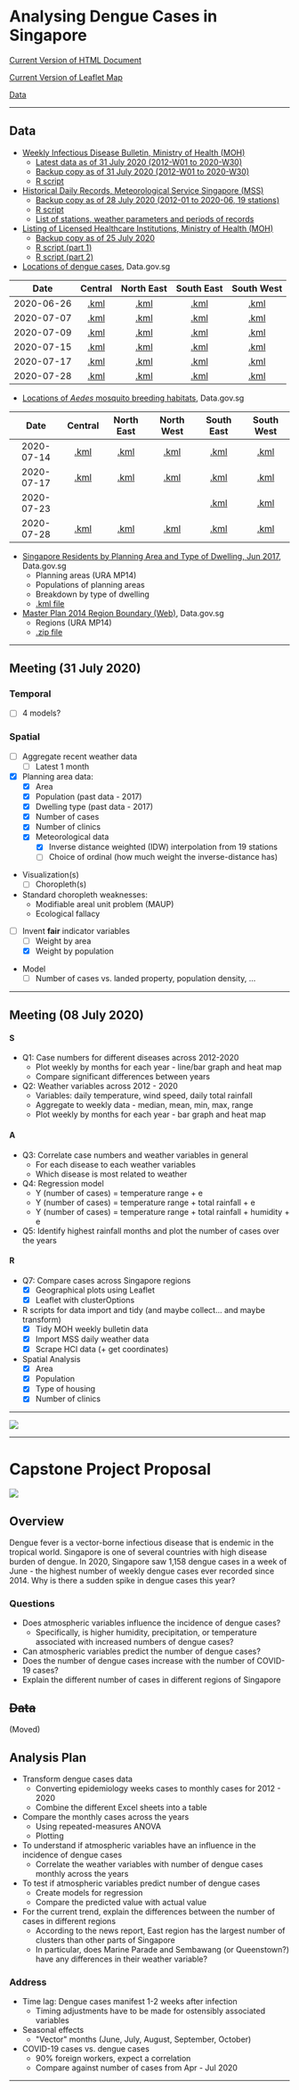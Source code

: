 # Analysing Dengue Cases in Singapore

[Current Version of HTML Document](https://roscoelai.github.io/dasr2020capstone/src/capstone_project_html.html)

[Current Version of Leaflet Map](https://roscoelai.github.io/dasr2020capstone/src/capstone_leaflet_html.html)

[Data](https://github.com/roscoelai/dasr2020capstone#data)

---

## Data
- [Weekly Infectious Disease Bulletin, Ministry of Health (MOH)](https://www.moh.gov.sg/resources-statistics/infectious-disease-statistics/2020/weekly-infectious-diseases-bulletin)
  - [Latest data as of 31 July 2020 (2012-W01 to 2020-W30)](https://www.moh.gov.sg/docs/librariesprovider5/diseases-updates/weekly-infectious-disease-bulletin-year-2020d1092fcb484447bc96ef1722b16b0c08.xlsx)
  - [Backup copy as of 31 July 2020 (2012-W01 to 2020-W30)](https://raw.githubusercontent.com/roscoelai/dasr2020capstone/master/data/moh/weekly-infectious-disease-bulletin-year-2020.xlsx)
  - [R script](https://github.com/roscoelai/dasr2020capstone/blob/master/src/import_moh_weekly.R)
- [Historical Daily Records, Meteorological Service Singapore (MSS)](http://www.weather.gov.sg/climate-historical-daily/)
  - [Backup copy as of 28 July 2020 (2012-01 to 2020-06, 19 stations) ](https://raw.githubusercontent.com/roscoelai/dasr2020capstone/master/data/mss/mss_daily_2012_2020_19stations_20200728.csv)
  - [R script](https://github.com/roscoelai/dasr2020capstone/blob/master/src/import_mss_daily.R)
  - [List of stations, weather parameters and periods of records](http://www.weather.gov.sg/wp-content/uploads/2016/12/Station_Records.pdf)
- [Listing of Licensed Healthcare Institutions, Ministry of Health (MOH)](http://hcidirectory.sg/hcidirectory/)
  - [Backup copy as of 25 July 2020](https://raw.githubusercontent.com/roscoelai/dasr2020capstone/master/data/hcid/hci_clinics_20200725.csv)
  - [R script (part 1)](https://github.com/roscoelai/dasr2020capstone/blob/master/src/import_hcidirectory.R)
  - [R script (part 2)](https://github.com/roscoelai/dasr2020capstone/blob/master/src/zipcodes_to_geocodes.R)
- [Locations of dengue cases](https://data.gov.sg/search?q=denguecases), Data.gov.sg

| Date       | Central     | North East  | South East  | South West  |
| :--------: | :---------: | :---------: | :---------: | :---------: |
| 2020-06-26 | [.kml][c1]  | [.kml][c2]  | [.kml][c3]  | [.kml][c4]  |
| 2020-07-07 | [.kml][c5]  | [.kml][c6]  | [.kml][c7]  | [.kml][c8]  |
| 2020-07-09 | [.kml][c9]  | [.kml][c10] | [.kml][c11] | [.kml][c12] |
| 2020-07-15 | [.kml][c13] | [.kml][c14] | [.kml][c15] | [.kml][c16] |
| 2020-07-17 | [.kml][c17] | [.kml][c18] | [.kml][c19] | [.kml][c20] |
| 2020-07-28 | [.kml][c21] | [.kml][c22] | [.kml][c23] | [.kml][c24] |

[c1]: https://geo.data.gov.sg/denguecase-central-area/2020/06/26/kml/denguecase-central-area.kml
[c2]: https://geo.data.gov.sg/denguecase-northeast-area/2020/06/26/kml/denguecase-northeast-area.kml
[c3]: https://geo.data.gov.sg/denguecase-southeast-area/2020/06/26/kml/denguecase-southeast-area.kml
[c4]: https://geo.data.gov.sg/denguecase-southwest-area/2020/06/26/kml/denguecase-southwest-area.kml
[c5]: https://geo.data.gov.sg/denguecase-central-area/2020/07/07/kml/denguecase-central-area.kml
[c6]: https://geo.data.gov.sg/denguecase-northeast-area/2020/07/07/kml/denguecase-northeast-area.kml
[c7]: https://geo.data.gov.sg/denguecase-southeast-area/2020/07/07/kml/denguecase-southeast-area.kml
[c8]: https://geo.data.gov.sg/denguecase-southwest-area/2020/07/07/kml/denguecase-southwest-area.kml
[c9]: https://geo.data.gov.sg/denguecase-central-area/2020/07/09/kml/denguecase-central-area.kml
[c10]: https://geo.data.gov.sg/denguecase-northeast-area/2020/07/09/kml/denguecase-northeast-area.kml
[c11]: https://geo.data.gov.sg/denguecase-southeast-area/2020/07/09/kml/denguecase-southeast-area.kml
[c12]: https://geo.data.gov.sg/denguecase-southwest-area/2020/07/09/kml/denguecase-southwest-area.kml
[c13]: https://geo.data.gov.sg/denguecase-central-area/2020/07/15/kml/denguecase-central-area.kml
[c14]: https://geo.data.gov.sg/denguecase-northeast-area/2020/07/15/kml/denguecase-northeast-area.kml
[c15]: https://geo.data.gov.sg/denguecase-southeast-area/2020/07/15/kml/denguecase-southeast-area.kml
[c16]: https://geo.data.gov.sg/denguecase-southwest-area/2020/07/15/kml/denguecase-southwest-area.kml
[c17]: https://geo.data.gov.sg/denguecase-central-area/2020/07/17/kml/denguecase-central-area.kml
[c18]: https://geo.data.gov.sg/denguecase-northeast-area/2020/07/17/kml/denguecase-northeast-area.kml
[c19]: https://geo.data.gov.sg/denguecase-southeast-area/2020/07/17/kml/denguecase-southeast-area.kml
[c20]: https://geo.data.gov.sg/denguecase-southwest-area/2020/07/17/kml/denguecase-southwest-area.kml
[c21]: https://geo.data.gov.sg/denguecase-central-area/2020/07/28/kml/denguecase-central-area.kml
[c22]: https://geo.data.gov.sg/denguecase-northeast-area/2020/07/28/kml/denguecase-northeast-area.kml
[c23]: https://geo.data.gov.sg/denguecase-southeast-area/2020/07/28/kml/denguecase-southeast-area.kml
[c24]: https://geo.data.gov.sg/denguecase-southwest-area/2020/07/28/kml/denguecase-southwest-area.kml

- [Locations of _Aedes_ mosquito breeding habitats](https://data.gov.sg/search?q=aedes+habitats), Data.gov.sg

Date       | Central     | North East  | North West  | South East  | South West 
:--------: | :---------: | :---------: | :---------: | :---------: | :---------:
2020-07-14 | [.kml][h1]  | [.kml][h2]  | [.kml][h3]  | [.kml][h4]  | [.kml][h5] 
2020-07-17 | [.kml][h6]  | [.kml][h7]  | [.kml][h8]  | [.kml][h9]  | [.kml][h10]
2020-07-23 |             |             |             | [.kml][h14] | [.kml][h15]
2020-07-28 | [.kml][h16] | [.kml][h17] | [.kml][h18] | [.kml][h19] | [.kml][h20]

[h1]: https://geo.data.gov.sg/breedinghabitat-central-area/2020/07/14/kml/breedinghabitat-central-area.kml
[h2]: https://geo.data.gov.sg/breedinghabitat-northeast-area/2020/07/14/kml/breedinghabitat-northeast-area.kml
[h3]: https://geo.data.gov.sg/breedinghabitat-northwest-area/2020/07/14/kml/breedinghabitat-northwest-area.kml
[h4]: https://geo.data.gov.sg/breedinghabitat-southeast-area/2020/07/14/kml/breedinghabitat-southeast-area.kml
[h5]: https://geo.data.gov.sg/breedinghabitat-southwest-area/2020/07/14/kml/breedinghabitat-southwest-area.kml
[h6]: https://geo.data.gov.sg/breedinghabitat-central-area/2020/07/17/kml/breedinghabitat-central-area.kml
[h7]: https://geo.data.gov.sg/breedinghabitat-northeast-area/2020/07/17/kml/breedinghabitat-northeast-area.kml
[h8]: https://geo.data.gov.sg/breedinghabitat-northwest-area/2020/07/17/kml/breedinghabitat-northwest-area.kml
[h9]: https://geo.data.gov.sg/breedinghabitat-southeast-area/2020/07/17/kml/breedinghabitat-southeast-area.kml
[h10]: https://geo.data.gov.sg/breedinghabitat-southwest-area/2020/07/17/kml/breedinghabitat-southwest-area.kml
[h14]: https://geo.data.gov.sg/breedinghabitat-southeast-area/2020/07/23/kml/breedinghabitat-southeast-area.kml
[h15]: https://geo.data.gov.sg/breedinghabitat-southwest-area/2020/07/23/kml/breedinghabitat-southwest-area.kml
[h16]: https://geo.data.gov.sg/breedinghabitat-central-area/2020/07/28/kml/breedinghabitat-central-area.kml
[h17]: https://geo.data.gov.sg/breedinghabitat-northeast-area/2020/07/28/kml/breedinghabitat-northeast-area.kml
[h18]: https://geo.data.gov.sg/breedinghabitat-northwest-area/2020/07/28/kml/breedinghabitat-northwest-area.kml
[h19]: https://geo.data.gov.sg/breedinghabitat-southeast-area/2020/07/28/kml/breedinghabitat-southeast-area.kml
[h20]: https://geo.data.gov.sg/breedinghabitat-southwest-area/2020/07/28/kml/breedinghabitat-southwest-area.kml

- [Singapore Residents by Planning Area and Type of Dwelling, Jun 2017](https://data.gov.sg/dataset/singapore-residents-by-planning-area-and-type-of-dwelling-jun-2017), Data.gov.sg
  - Planning areas (URA MP14)
  - Populations of planning areas
  - Breakdown by type of dwelling
  - [.kml file](https://geo.data.gov.sg/plan-bdy-dwelling-type-2017/2017/09/27/kml/plan-bdy-dwelling-type-2017.kml)
- [Master Plan 2014 Region Boundary (Web)](https://data.gov.sg/dataset/master-plan-2014-region-boundary-web), Data.gov.sg
  - Regions (URA MP14)
  - [.zip file](https://geo.data.gov.sg/mp14-region-web-pl/2014/12/05/kml/mp14-region-web-pl.zip)

---

## Meeting (31 July 2020)

### Temporal
- [ ] 4 models?

### Spatial
- [ ] Aggregate recent weather data
  - [ ] Latest 1 month
- [x] Planning area data:
  - [x] Area
  - [x] Population (past data - 2017)
  - [x] Dwelling type (past data - 2017)
  - [x] Number of cases
  - [x] Number of clinics
  - [x] Meteorological data
    - [x] Inverse distance weighted (IDW) interpolation from 19 stations
    - [ ] Choice of ordinal (how much weight the inverse-distance has)
- Visualization(s)
  - [ ] Choropleth(s)
- Standard choropleth weaknesses:
  - Modifiable areal unit problem (MAUP)
  - Ecological fallacy
- [ ] Invent **fair** indicator variables
  - [ ] Weight by area
  - [x] Weight by population
- Model
  - [ ] Number of cases vs. landed property, population density, ...

---

## Meeting (08 July 2020)

#### S
- Q1: Case numbers for different diseases across 2012-2020
  - Plot weekly by months for each year - line/bar graph and heat map
  - Compare significant differences between years
- Q2: Weather variables across 2012 - 2020
  - Variables: daily temperature, wind speed, daily total rainfall
  - Aggregate to weekly data - median, mean, min, max, range
  - Plot weekly by months for each year - bar graph and heat map

#### A
- Q3: Correlate case numbers and weather variables in general
  - For each disease to each weather variables
  - Which disease is most related to weather
- Q4: Regression model
  - Y (number of cases) = temperature range + e
  - Y (number of cases) = temperature range + total rainfall + e
  - Y (number of cases) = temperature range + total rainfall + humidity + e
- Q5: Identify highest rainfall months and plot the number of cases over the years

#### R
- Q7: Compare cases across Singapore regions
  - [x] Geographical plots using Leaflet
  - [x] Leaflet with clusterOptions
- R scripts for data import and tidy (and maybe collect... and maybe transform)
  - [x] Tidy MOH weekly bulletin data
  - [x] Import MSS daily weather data
  - [x] Scrape HCI data (+ get coordinates)
- Spatial Analysis
  - [x] Area
  - [x] Population
  - [x] Type of housing
  - [x] Number of clinics

---

![](./imgs/ncases_4diseases_sep_2012_2020.png)

---

# Capstone Project Proposal

![](./imgs/ncases_2012_2020.png)

## Overview
Dengue fever is a vector-borne infectious disease that is endemic in the tropical world. Singapore is one of several countries with high disease burden of dengue. In 2020, Singapore saw 1,158 dengue cases in a week of June - the highest number of weekly dengue cases ever recorded since 2014. Why is there a sudden spike in dengue cases this year?

### Questions
  - Does atmospheric variables influence the incidence of dengue cases?
    - Specifically, is higher humidity, precipitation, or temperature associated with increased numbers of dengue cases?
  - Can atmospheric variables predict the number of dengue cases?
  - Does the number of dengue cases increase with the number of COVID-19 cases?
  - Explain the different number of cases in different regions of Singapore

## <s>Data</s>
(Moved)

## Analysis Plan
- Transform dengue cases data
  - Converting epidemiology weeks cases to monthly cases for 2012 - 2020
  - Combine the different Excel sheets into a table 
- Compare the monthly cases across the years
  - Using repeated-measures ANOVA
  - Plotting
- To understand if atmospheric variables have an influence in the incidence of dengue cases
  - Correlate the weather variables with number of dengue cases monthly across the years
- To test if atmospheric variables predict number of dengue cases
  - Create models for regression
  - Compare the predicted value with actual value
- For the current trend, explain the differences between the number of cases in different regions
  - According to the news report, East region has the largest number of clusters than other parts of Singapore
  - In particular, does Marine Parade and Sembawang (or Queenstown?) have any differences in their weather variable?

### Address
- Time lag: Dengue cases manifest 1-2 weeks after infection
  - Timing adjustments have to be made for ostensibly associated variables
- Seasonal effects
  - "Vector" months (June, July, August, September, October)
- COVID-19 cases vs. dengue cases
  - 90% foreign workers, expect a correlation
  - Compare against number of cases from Apr - Jul 2020

---
